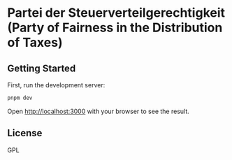 # Partei der Steuerverteilgerechtigkeit (Party of Fairness in the Distribution of Taxes)

## Getting Started

First, run the development server:

```bash
pnpm dev
```

Open [http://localhost:3000](http://localhost:3000) with your browser to see the result.

## License

GPL
